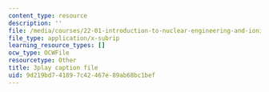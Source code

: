 ```yaml
---
content_type: resource
description: ''
file: /media/courses/22-01-introduction-to-nuclear-engineering-and-ionizing-radiation-fall-2016/9d219bd741897c42467e89ab68bc1bef_KWaGHCjsSAM.srt
file_type: application/x-subrip
learning_resource_types: []
ocw_type: OCWFile
resourcetype: Other
title: 3play caption file
uid: 9d219bd7-4189-7c42-467e-89ab68bc1bef
---
```

